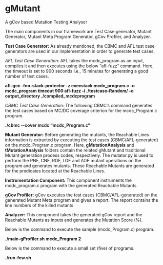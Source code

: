 # gMutant
A gCov based Mutation Testing Analyser

The main components in our framework are Test Case generator, Mutant Generator, Mutant Meta Program Generator, gCov Profiler, and  Analyzer.

**Test Case Generator:** As already mentioned, the CBMC and AFL test case generators are used in our implementation in order to generate test cases. 

_AFL Test Case Generation:_ AFL takes the mcdc_program as an input, compiles it and then executes using the below “afl-fuzz” command. Here, the timeout is set to 900 seconds i.e., 15 minutes for generating a good number of test cases.

**afl-gcc -fno-stack-protector -z execstack mcdc_program.c -o mcdc_program**
**timeout 900 afl-fuzz -i ./testcase-Random/ -o output_directory ./compiled_mcdcprogram**

_CBMC Test Case Generation:_ The following CBMC’s command generates the test cases based on MC/DC coverage criterion for the mcdc_Program.c program.

**./cbmc --cover mcdc “mcdc_Program.c”**

**Mutant Generator:** Before generating the mutants, the Reachable Lines information is extracted by executing the test cases (CBMC/AFL-generated) on the mcdc_Program.c program. Here, **gMutationAnalysis** and **tMutationAnalysis** folders contain the related gMutant and traditional Mutant generation process codes, respectively. The mutator.py is used to perform the PNF, CNF, ROF, LOF and AOF mutant operations on the program and generates mutants. These Reachable Mutants are generated for the predicates located at the Reachable Lines. 

**Instrumentation Component:** This component instruments the mcdc_program.c program with the generated Reachable Mutants.

**gCov Profiler:** gCov executes the test cases (CBMC/AFL-generated) on the generated Mutant Meta program and gives a report. The report contains the line numbers of the killed mutants.

**Analyzer:** This component takes the generated gCov report and the Reachable Mutants as inputs and generates the Mutation Score (%).



Below is the command to execute the sample (mcdc_Program.c) program.

**./main-gProfiler.sh mcdc_Program 2**

Below is the command to execute a small set (five) of programs.

**./run-few.sh**
